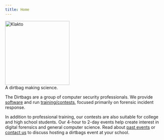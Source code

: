 ```yaml
---
title: Home
---
```


<div class="figure">
  <img src="assets/images/dirtbag.jpg" style="width: 15em;" alt="Klakto">
  <br/>
  A dirtbag making science.
</div>

The Dirtbags are a group of computer security professionals.  We provide
[software](https://github.com/dirtbags)
and run
[training/contests](/ctf/),
focused primarily
on forensic incident response.

In addition to professional training, our contests are also suitable
for college and high school students.  Our 4-hour to 2-day events
help create interest in digital forensics and general computer science.
Read about [past events](/ctf/) or [contact us](mailto:zephyr@dirtbags.net)
to discuss hosting a dirtbags event at your school.
